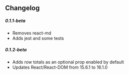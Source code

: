 Changelog
------------

##### 0.1.1-beta
* Removes react-md
* Adds jest and some tests

##### 0.1.2-beta
* Adds row totals as an optional prop enabled by default
* Updates React/React-DOM from 15.6.1 to 16.1.0
